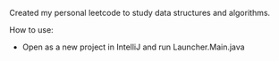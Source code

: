Created my personal leetcode to study data structures and algorithms.

How to use:
- Open as a new project in IntelliJ and run Launcher.Main.java
